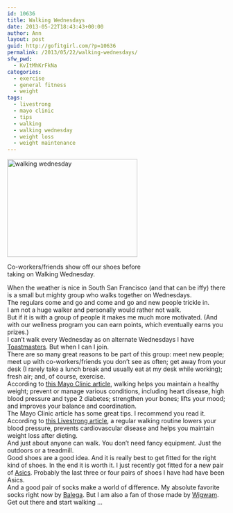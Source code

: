 ```yaml
---
id: 10636
title: Walking Wednesdays
date: 2013-05-22T18:43:43+00:00
author: Ann
layout: post
guid: http://gofitgirl.com/?p=10636
permalink: /2013/05/22/walking-wednesdays/
sfw_pwd:
  - KvItMhKrFkNa
categories:
  - exercise
  - general fitness
  - weight
tags:
  - livestrong
  - mayo clinic
  - tips
  - walking
  - walking wednesday
  - weight loss
  - weight maintenance
---
```

<div id="attachment_10637" style="width: 310px" class="wp-caption alignleft">
  <a href="http://gofitgirl.com/?attachment_id=10637" rel="attachment wp-att-10637"><img class="size-medium wp-image-10637" alt="walking wednesday" src="http://gofitgirl.com/wp-content/uploads/2013/05/walking-wednesday-300x225.jpg" width="300" height="225" /></a>
  
  <p class="wp-caption-text">
    Co-workers/friends show off our shoes before taking on Walking Wednesday.
  </p>
</div>

  
When the weather is nice in South San Francisco (and that can be iffy) there is a small but mighty group who walks together on Wednesdays.  
The regulars come and go and come and go and new people trickle in.  
I am not a huge walker and personally would rather not walk.  
But if it is with a group of people it makes me much more motivated. (And with our wellness program you can earn points, which eventually earns you prizes.)  
I can&#8217;t walk every Wednesday as on alternate Wednesdays I have [Toastmasters](http://gofitgirl.com/?p=10539). But when I can I join.  
There are so many great reasons to be part of this group: meet new people; meet up with co-workers/friends you don&#8217;t see as often; get away from your desk (I rarely take a lunch break and usually eat at my desk while working); fresh air; and, of course, exercise.  
According to [this Mayo Clinic article](http://www.mayoclinic.com/health/walking/HQ01612), walking helps you maintain a healthy weight; prevent or manage various conditions, including heart disease, high blood pressure and type 2 diabetes; strengthen your bones; lifts your mood; and improves your balance and coordination.  
The Mayo Clinic article has some great tips. I recommend you read it.  
According to [this Livestrong article](http://www.livestrong.com/article/388326-is-walking-good-exercise/), a regular walking routine lowers your blood pressure, prevents cardiovascular disease and helps you maintain weight loss after dieting.  
And just about anyone can walk. You don&#8217;t need fancy equipment. Just the outdoors or a treadmill.  
Good shoes are a good idea. And it is really best to get fitted for the right kind of shoes. In the end it is worth it. I just recently got fitted for a new pair of [Asics](http://www.asicsamerica.com/Shop/Footwear/Running/Mens/GEL-Cumulus®-14-/p/0010124897.7501?shoeWidthCode=standard). Probably the last three or four pairs of shoes I have had have been Asics.  
And a good pair of socks make a world of difference. My absolute favorite socks right now by [Balega](http://www.balega.com/socks/hidden-dry). But I am also a fan of those made by [Wigwam](http://www.wigwam.com/Products/ProductList.aspx?Filters=1_A%7c2_W%7c3_U%7c).  
Get out there and start walking &#8230;